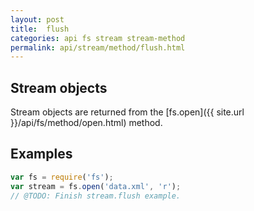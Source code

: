 ```yaml
---
layout: post
title:  flush
categories: api fs stream stream-method
permalink: api/stream/method/flush.html
---
```


## Stream objects

Stream objects are returned from the [fs.open]({{ site.url }}/api/fs/method/open.html) method.

## Examples

```javascript
var fs = require('fs');
var stream = fs.open('data.xml', 'r');
// @TODO: Finish stream.flush example.
```








